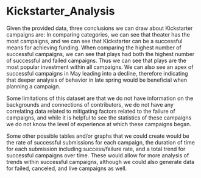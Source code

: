 # Kickstarter_Analysis

Given the provided data, three conclusions we can draw about Kickstarter campaigns are:
In comparing categories, we can see that theater has the most campaigns, and we can see that Kickstarter can be a successful means for achieving funding.
When comparing the highest number of successful campaigns, we can see that plays had both the highest number of successful and failed campaigns. Thus we can see that plays are the most popular investment within all campaigns.
We can also see an apex of successful campaigns in May leading into a decline, therefore indicating that deeper analysis of behavior in late spring would be beneficial when planning a campaign.

Some limitations of this dataset are that we do not have information on the backgrounds and connections of contributors, we do not have any correlating data related to mitigating factors related to the failure of campaigns, and while it is helpful to see the statistics of these campaigns we do not know the level of experience at which these campaigns began.

Some other possible tables and/or graphs that we could create would be the rate of successful submissions for each campaign, the duration of time for each submission including success/failure rate, and a total trend for successful campaigns over time. These would allow for more analysis of trends within successful campaigns, although we could also generate data for failed, canceled, and live campaigns as well.
